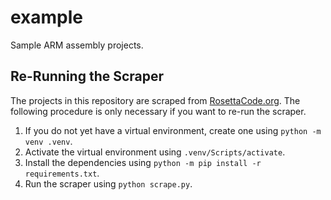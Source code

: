 # example

Sample ARM assembly projects.

## Re-Running the Scraper

The projects in this repository are scraped from [RosettaCode.org](https://rosettacode.org/wiki/Rosetta_Code). The following procedure is only necessary if you want to re-run the scraper.

1. If you do not yet have a virtual environment, create one using `python -m venv .venv`.
2. Activate the virtual environment using `.venv/Scripts/activate`.
3. Install the dependencies using `python -m pip install -r requirements.txt`.
4. Run the scraper using `python scrape.py`.
